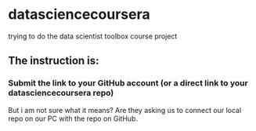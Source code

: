 # datasciencecoursera
trying to do the data scientist toolbox course project

## The instruction is:
### Submit the link to your GitHub account (or a direct link to your datasciencecoursera repo)
But i am not sure what it means?  Are they asking us to connect our local repo on our PC with the repo on GitHub.  
